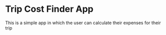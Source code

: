 # Trip Cost Finder App

This is a simple app in which the user can calculate their expenses for their trip